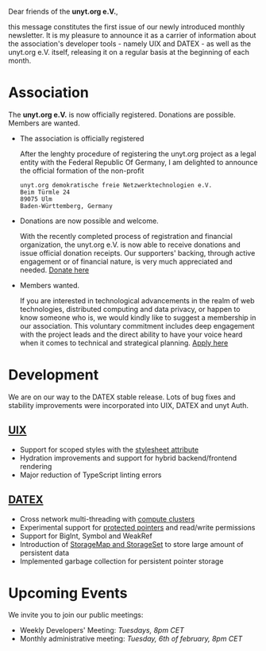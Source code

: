 Dear friends of the **unyt.org e.V.**,

this message constitutes the first issue of our newly introduced monthly newsletter. It is my pleasure to announce it as a carrier of information about the association's developer tools - namely UIX and DATEX - as well as the unyt.org e.V. itself, releasing it on a regular basis at the beginning of each month.

# Association
The **unyt.org e.V.** is now officially registered. Donations are possible. Members are wanted.

* The association is officially registered

	After the lenghty procedure of registering the unyt.org project as a legal entity with the Federal Republic Of Germany, I am delighted to announce the official formation of the non-profit
	```
	unyt.org demokratische freie Netzwerktechnologien e.V.
	Beim Türmle 24
	89075 Ulm
	Baden-Württemberg, Germany
	```

* Donations are now possible and welcome.

	With the recently completed process of registration and financial organization, the unyt.org e.V. is now able to receive donations and issue official donation receipts. Our supporters' backing, through active engagement or of financial nature, is very much appreciated and needed. [Donate here](https://unyt.org/donate)

* Members wanted.

	If you are interested in technological advancements in the realm of web technologies, distributed computing and data privacy, or happen to know someone who is, we would kindly like to suggest a membership in our association. This voluntary commitment includes deep engagement with the project leads and the direct ability to have your voice heard when it comes to technical and strategical planning. [Apply here](https://unyt.org/join#apply)


# Development
We are on our way to the DATEX stable release. Lots of bug fixes and stability improvements were incorporated into UIX, DATEX and unyt Auth.

## [UIX](https://github.com/unyt-org/uix/pulls?q=is:closed%20created:%3E=2024-01-01)
* Support for scoped styles with the [stylesheet attribute](https://docs.unyt.org/manual/uix/style-and-themes#element-scoped-styles)
* Hydration improvements and support for hybrid backend/frontend rendering
* Major reduction of TypeScript linting errors

## [DATEX](https://github.com/unyt-org/datex-core-js-legacy/pulls?q=is:closed%20created:%3E=2024-01-01)
* Cross network multi-threading with [compute clusters](https://docs.unyt.org/manual/datex/threads#compute-clusters) 
* Experimental support for [protected pointers](https://docs.unyt.org/manual/datex/pointer-synchronisation#protecting-pointers) and read/write permissions
* Support for BigInt, Symbol and WeakRef
* Introduction of [StorageMap and StorageSet](https://docs.unyt.org/manual/datex/storage-collections#storage-collections) to store large amount of persistent data
* Implemented garbage collection for persistent pointer storage

# Upcoming Events
We invite you to join our public meetings:
* Weekly Developers' Meeting: *Tuesdays, 8pm CET*
* Monthly administrative meeting: *Tuesday, 6th of february, 8pm CET*
